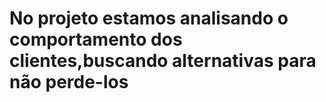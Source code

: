 # No projeto estamos analisando o comportamento dos clientes,buscando alternativas para não perde-los 
